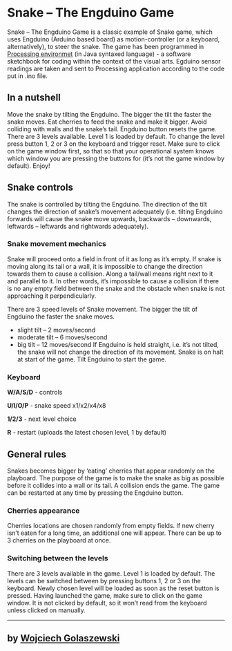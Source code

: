 # Snake – The Engduino Game 

Snake – The Engduino Game is a classic example of Snake game, which uses Engduino (Arduino based board) as motion-controller (or a keyboard, alternatively), to steer the snake. The game has been programmed in [Processing environmet](https://processing.org/) (in Java syntaxed language) - a software sketchbook for coding within the context of the visual arts. Egduino sensor readings are taken and sent to Processing application according to the code put in .ino file.

## In a nutshell
Move the snake by tilting the Engduino. The bigger the tilt the faster the snake moves. Eat cherries to feed the snake and make it bigger. Avoid colliding with walls and the snake’s tail. Engduino button resets the game. There are 3 levels available. Level 1 is loaded by default. To change the level press button 1, 2 or 3 on the keyboard and trigger reset. Make sure to click on the game window first, so that so that your operational system knows which window you are pressing the buttons for (it’s not the game window by default). Enjoy!

## Snake controls
The snake is controlled by tilting the Engduino. The direction of the tilt changes the direction of snake’s movement adequately (i.e. tilting Engduino forwards will cause the snake move upwards, backwards – downwards, leftwards – leftwards and rightwards adequately).

### Snake movement mechanics 
Snake will proceed onto a field in front of it as long as it’s empty. If snake is moving along its tail or a wall, it is impossible to change the direction towards them to cause a collision. Along a tail/wall means right next to it and parallel to it. In other words, it’s impossible to cause a collision if there is no any empty field between the snake and the obstacle when snake is not approaching it perpendicularly.

There are 3 speed levels of Snake movement. The bigger the tilt of Engduino the faster the snake moves. 
 - slight tilt – 2 moves/second 
 - moderate tilt – 6 moves/second
 - big tilt – 12 moves/second
If Engduino is held straight, i.e. it’s not tilted, the snake will not change the direction of its movement. 
Snake is on halt at start of the game. Tilt Engduino to start the game.

### Keyboard
**W/A/S/D** - controls

**U/I/O/P** - snake speed x1/x2/x4/x8

**1/2/3** - next level choice 

**R** - restart (uploads the latest chosen level, 1 by default)

## General rules
Snakes becomes bigger by ‘eating’ cherries that appear randomly on the playboard. The purpose of the game is to make the snake as big as possible before it collides into a wall or its tail. A collision ends the game. The game can be restarted at any time by pressing the Engduino button.

### Cherries appearance
Cherries locations are chosen randomly from empty fields. If new cherry isn’t eaten for a long time, an additional one will appear. There can be up to 3 cherries on the playboard at once.

### Switching between the levels
There are 3 levels available in the game. Level 1 is loaded by default. The levels can be switched between by pressing buttons 1, 2 or 3 on the keyboard. Newly chosen level will be loaded as soon as the reset button is pressed.
Having launched the game, make sure to click on the game window. It is not clicked by default, so it won’t read from the keyboard unless clicked on manually.

---
## by [Wojciech Golaszewski](https://github.com/VoytechG)
